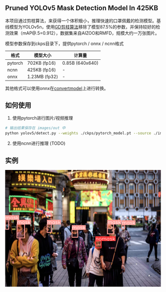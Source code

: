 ## Pruned YOLOv5 Mask Detection Model In 425KB

本项目通过剪枝算法，来获得一个体积极小，推理快速的口罩佩戴的检测模型。基线模型为YOLOv5n，使用[GD剪枝算法](https://arxiv.org/abs/1909.08174)移除了模型87.5%的参数，并保持较好的检测效果（mAP@.5=0.912），数据集来自AIZOO和RMFD，规模大约一万张图片。

模型参数保存到ckps目录下，提供pytorch / onnx / ncnn格式

|  格式 | 模型大小 | 计算量 |
| ------------ | ------------ |------------ |
|  pytorch |  702KB (fp16) | 0.85B (640x640) |
| ncnn | 425KB (fp16) | - |
| onnx  | 1.23MB (fp32)  | - |

其他格式可以使用onnx在[convertmodel](https://convertmodel.com/)上进行转换。

## 如何使用

1. 使用pytorch进行图片/视频推理
```bash
# 输出结果保存在 images/out 中
python yolov5/detect.py --weights ./ckps/pytorch_model.pt --source ./images/test1.png --project ./images/out --line-thickness=2 --hide-conf
```

2. 使用ncnn进行推理 (TODO)

## 实例

![](https://github.com/youzhonghui/Mask-Detection-In-425KB/blob/master/images/out/exp/test1.png?raw=true)